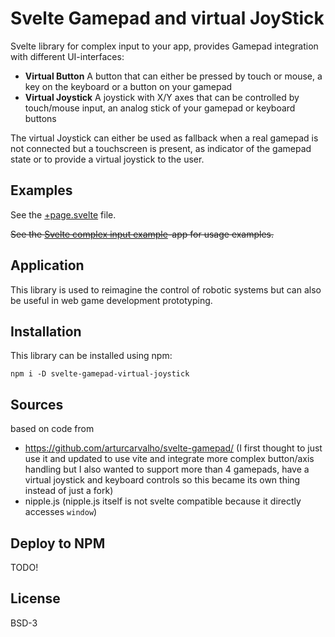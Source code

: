 # Svelte Gamepad and virtual JoyStick
Svelte library for complex input to your app, provides Gamepad integration with different UI-interfaces:
 - **Virtual Button** A button that can either be pressed by touch or mouse, a key on the keyboard or a button on your gamepad
 - **Virtual Joystick** A joystick with X/Y axes that can be controlled by touch/mouse input, an analog stick of your gamepad or keyboard buttons

The virtual Joystick can either be used as fallback when a real gamepad is not connected but a touchscreen is present, as indicator of the gamepad state or to provide a virtual joystick to the user.

## Examples
See the [+page.svelte](https://github.com/brean/svelte-gamepad-virtual-joystick/blob/main/src/routes/%2Bpage.svelte) file.

~~See the [Svelte complex input example](../../../svelte-complex-input-example)-app for usage examples.~~

## Application
This library is used to reimagine the control of robotic systems but can also be useful in web game development prototyping.

## Installation
This library can be installed using npm:
```
npm i -D svelte-gamepad-virtual-joystick
```

## Sources
based on code from
 - https://github.com/arturcarvalho/svelte-gamepad/ (I first thought to just use it and updated to use vite and integrate more complex button/axis handling but I also wanted to support more than 4 gamepads, have a virtual joystick and keyboard controls so this became its own thing instead of just a fork)
 - nipple.js (nipple.js itself is not svelte compatible because it directly accesses `window`)


## Deploy to NPM
TODO!

## License
BSD-3
